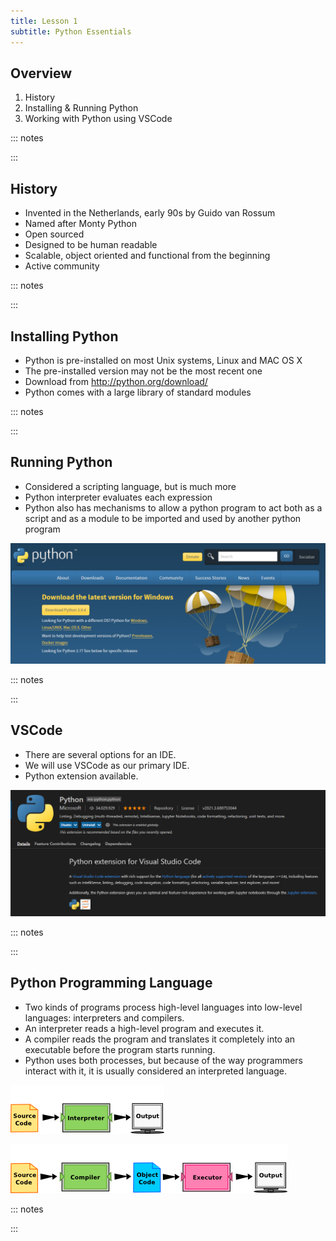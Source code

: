 ```yaml
---
title: Lesson 1
subtitle: Python Essentials
---
```


## Overview

1. History
1. Installing & Running Python
1. Working with Python using VSCode

::: notes

:::

## History

- Invented in the Netherlands, early 90s by Guido van Rossum
- Named after Monty Python
- Open sourced
- Designed to be human readable
- Scalable, object oriented and functional from the beginning
- Active community

::: notes

:::

## Installing Python

- Python is pre-installed on most Unix systems, Linux and MAC OS X
- The pre-installed version may not be the most recent one
- Download from http://python.org/download/
- Python comes with a large library of standard modules

::: notes

:::

## Running Python

- Considered a scripting language, but is much more
- Python interpreter evaluates each expression
- Python also has mechanisms to allow a python program to act both as a script and as a module to be imported and used by another python program

![](../media/PythonOrg.png)

::: notes

:::

## VSCode

- There are several options for an IDE.
- We will use VSCode as our primary IDE.
- Python extension available.

![](../media/VSCodePythonExtension.png)

::: notes

:::

## Python Programming Language

- Two kinds of programs process high-level languages into low-level languages: interpreters and compilers.
- An interpreter reads a high-level program and executes it.
- A compiler reads the program and translates it completely into an executable before the program starts running.
- Python uses both processes, but because of the way programmers interact with it, it is usually considered an interpreted language.

![image](../media/interpret.png)

![image](../media/compile.png)

::: notes

:::

